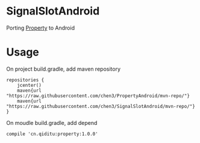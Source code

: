 # SignalSlotAndroid
Porting [Property](https://github.com/chen3/Property) to Android

# Usage

On project build.gradle, add maven repository
```
repositories {
    jcenter()
    maven{url "https://raw.githubusercontent.com/chen3/PropertyAndroid/mvn-repo/"}
    maven{url "https://raw.githubusercontent.com/chen3/SignalSlotAndroid/mvn-repo/"}
}
```
On moudle build.gradle, add depend
```
compile 'cn.qiditu:property:1.0.0'
```
